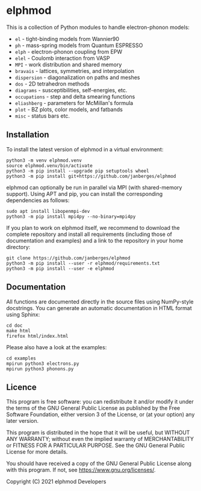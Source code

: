 # elphmod

This is a collection of Python modules to handle electron-phonon models:

* `el` - tight-binding models from Wannier90
* `ph` - mass-spring models from Quantum ESPRESSO
* `elph` - electron-phonon coupling from EPW
* `elel` - Coulomb interaction from VASP
* `MPI` - work distribution and shared memory
* `bravais` - lattices, symmetries, and interpolation
* `dispersion` - diagonalization on paths and meshes
* `dos` - 2D tetrahedron methods
* `diagrams` - susceptibilities, self-energies, etc.
* `occupations` - step and delta smearing functions
* `eliashberg` - parameters for McMillan's formula
* `plot` - BZ plots, color models, and fatbands
* `misc` - status bars etc.

## Installation

To install the latest version of elphmod in a virtual environment:

    python3 -m venv elphmod.venv
    source elphmod.venv/bin/activate
    python3 -m pip install --upgrade pip setuptools wheel
    python3 -m pip install git+https://github.com/janberges/elphmod

elphmod can optionally be run in parallel via MPI (with shared-memory support).
Using APT and pip, you can install the corresponding dependencies as follows:

    sudo apt install libopenmpi-dev
    python3 -m pip install mpi4py --no-binary=mpi4py

If you plan to work on elphmod itself, we recommend to download the complete
repository and install all requirements (including those of documentation and
examples) and a link to the repository in your home directory:

    git clone https://github.com/janberges/elphmod
    python3 -m pip install --user -r elphmod/requirements.txt
    python3 -m pip install --user -e elphmod

## Documentation

All functions are documented directly in the source files using NumPy-style
docstrings. You can generate an automatic documentation in HTML format using
Sphinx:

    cd doc
    make html
    firefox html/index.html

Please also have a look at the examples:

    cd examples
    mpirun python3 electrons.py
    mpirun python3 phonons.py

## Licence

This program is free software: you can redistribute it and/or modify it under
the terms of the GNU General Public License as published by the Free Software
Foundation, either version 3 of the License, or (at your option) any later
version.

This program is distributed in the hope that it will be useful, but WITHOUT ANY
WARRANTY; without even the implied warranty of MERCHANTABILITY or FITNESS FOR A
PARTICULAR PURPOSE. See the GNU General Public License for more details.

You should have received a copy of the GNU General Public License along with
this program. If not, see <https://www.gnu.org/licenses/>.

Copyright (C) 2021 elphmod Developers
